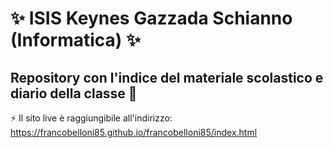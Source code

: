# ✨ ISIS Keynes Gazzada Schianno (Informatica) ✨

## Repository con l'indice del materiale scolastico e diario della classe 🔭

⚡ Il sito live è raggiungibile all'indirizzo: https://francobelloni85.github.io/francobelloni85/index.html 

<!--
**francobelloni85/francobelloni85** is a ✨ _special_ ✨ repository because its `README.md` (this file) appears on your GitHub profile.

Here are some ideas to get you started:

- 🔭 I’m currently working on ...
- 🌱 I’m currently learning ...
- 👯 I’m looking to collaborate on ...
- 🤔 I’m looking for help with ...
- 💬 Ask me about ...
- 📫 How to reach me: ...
- 😄 Pronouns: ...
- ⚡ Fun fact: ...
-->
